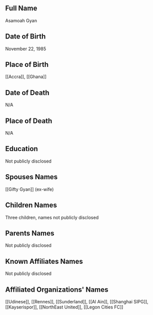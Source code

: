 ## Full Name
Asamoah Gyan

## Date of Birth
November 22, 1985

## Place of Birth
[[Accra]], [[Ghana]]

## Date of Death
N/A

## Place of Death
N/A

## Education
Not publicly disclosed

## Spouses Names
[[Gifty Gyan]] (ex-wife)

## Children Names
Three children, names not publicly disclosed

## Parents Names
Not publicly disclosed

## Known Affiliates Names
Not publicly disclosed

## Affiliated Organizations' Names
[[Udinese]],
[[Rennes]],
[[Sunderland]],
[[Al Ain]],
[[Shanghai SIPG]],
[[Kayserispor]],
[[NorthEast United]],
[[Legon Cities FC]]
